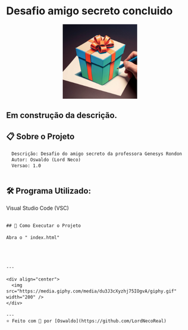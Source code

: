 # Desafio amigo secreto concluido

<div align="center">
  <img src="Presente.jpg" alt'presente'
  width="200"/>
</div>

## Em construção da descrição.

## 📋 Sobre o Projeto

```
  Descrição: Desafio do amigo secreto da professora Genesys Rondon
  Autor: Oswaldo (Lord Neco)
  Versao: 1.0


```

## 🛠️ Programa Utilizado:

Visual Studio Code (VSC)

```

## 🚀 Como Executar o Projeto

Abra o " index.html"




---

<div align="center">
  <img src="https://media.giphy.com/media/du3J3cXyzhj75IOgvA/giphy.gif" width="200" />
</div>

---
⭐️ Feito com 💜 por [Oswaldo](https://github.com/LordNecoReal)
